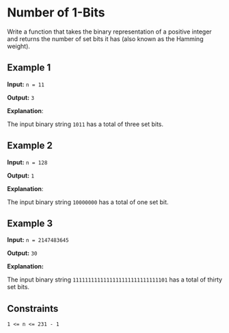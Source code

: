 # Number of 1-Bits

Write a function that takes the binary representation of a positive integer and returns the number of set bits it has (also known as the Hamming weight).

## Example 1

**Input:** `n = 11`

**Output:** `3`

**Explanation**:

The input binary string `1011` has a total of three set bits.

## Example 2

**Input:** `n = 128`

**Output:** `1`

**Explanation**:

The input binary string `10000000` has a total of one set bit.

## Example 3

**Input:** `n = 2147483645`

**Output:** `30`

**Explanation:**

The input binary string `1111111111111111111111111111101` has a total of thirty set bits.

## Constraints

`1 <= n <= 231 - 1`
